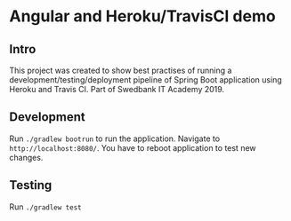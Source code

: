 # Angular and Heroku/TravisCI demo

## Intro

This project was created to show best practises of running a development/testing/deployment pipeline of Spring Boot application using Heroku and Travis CI. Part of Swedbank IT Academy 2019.

## Development

Run `./gradlew bootrun` to run the application. Navigate to `http://localhost:8080/`. You have to reboot application to test new changes.

## Testing

Run `./gradlew test`
